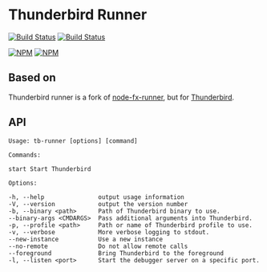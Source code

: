 # Thunderbird Runner

[![Build Status](http://img.shields.io/travis/Standard8/node-tb-runner.svg?&style=flat-square)](https://travis-ci.org/Standard8/node-tb-runner)
[![Build Status](http://img.shields.io/npm/v/tb-runner.svg?style=flat-square)](https://www.npmjs.org/package/tb-runner)

[![NPM](https://nodei.co/npm/tb-runner.png?stars&downloads)](https://nodei.co/npm/tb-runner/)
[![NPM](https://nodei.co/npm-dl/tb-runner.png)](https://nodei.co/npm/tb-runner)

## Based on

Thunderbird runner is a fork of [node-fx-runner](https://github.com/mozilla-jetpack/node-fx-runner/blob/master/package.json),
but for [Thunderbird](https://www.thunderbird.net/).

## API

```
Usage: tb-runner [options] [command]

Commands:

start Start Thunderbird

Options:

-h, --help               output usage information
-V, --version            output the version number
-b, --binary <path>      Path of Thunderbird binary to use.
--binary-args <CMDARGS>  Pass additional arguments into Thunderbird.
-p, --profile <path>     Path or name of Thunderbird profile to use.
-v, --verbose            More verbose logging to stdout.
--new-instance           Use a new instance
--no-remote              Do not allow remote calls
--foreground             Bring Thunderbird to the foreground
-l, --listen <port>      Start the debugger server on a specific port.
```
